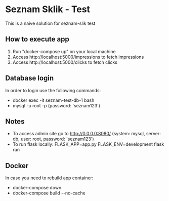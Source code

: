 # Seznam Sklik - Test #
This is a naive solution for seznam-slik test

## How to execute app
1. Run "docker-compose up" on your local machine
2. Access http://localhost:5000/impressions to fetch impressions
3. Access http://localhost:5000/clicks to fetch clicks

## Database login
In order to login use the following commands:
- docker exec -it seznam-test-db-1 bash
- mysql -u root -p (password: 'seznam123')


## Notes 
- To access admin site go to http://0.0.0.0:8080/ (system: mysql, server: db, user: root, password: 'seznam123')
- To run flask locally: FLASK_APP=app.py FLASK_ENV=development flask run 

## Docker
In case you need to rebuild app container:
- docker-compose down 
- docker-compose build --no-cache
